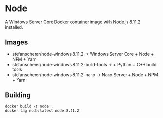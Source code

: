 # Node

A Windows Server Core Docker container image with Node.js 8.11.2 installed.

## Images

- stefanscherer/node-windows:8.11.2 -> Windows Server Core + Node + NPM + Yarn
- stefanscherer/node-windows:8.11.2-build-tools -> + Python + C++ build tools
- stefanscherer/node-windows:8.11.2-nano -> Nano Server + Node + NPM + Yarn

## Building

```
docker build -t node .
docker tag node:latest node:8.11.2
```
